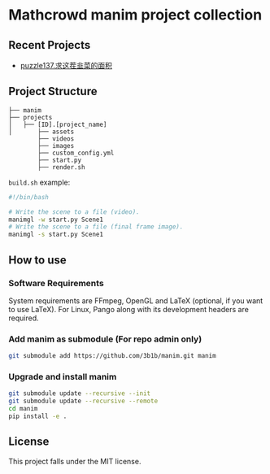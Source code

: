 # Mathcrowd manim project collection

## Recent Projects

* [puzzle137.求这茬韭菜的面积](projects/puzzle137.求这茬韭菜的面积)

## Project Structure

```
├── manim
├── projects
│   ├── [ID].[project_name]
│       ├── assets 
        ├── videos
        ├── images 
        ├── custom_config.yml 
        ├── start.py
        ├── render.sh

```

`build.sh` example:

```bash
#!/bin/bash

# Write the scene to a file (video).
manimgl -w start.py Scene1
# Write the scene to a file (final frame image).
manimgl -s start.py Scene1
```

## How to use

### Software Requirements

System requirements are FFmpeg, OpenGL and LaTeX (optional, if you want to use LaTeX). For Linux, Pango along with its development headers are required.

### Add manim as submodule (For repo admin only)

```bash
git submodule add https://github.com/3b1b/manim.git manim
```

### Upgrade and install manim

```bash
git submodule update --recursive --init
git submodule update --recursive --remote
cd manim
pip install -e .
```

## License
This project falls under the MIT license.